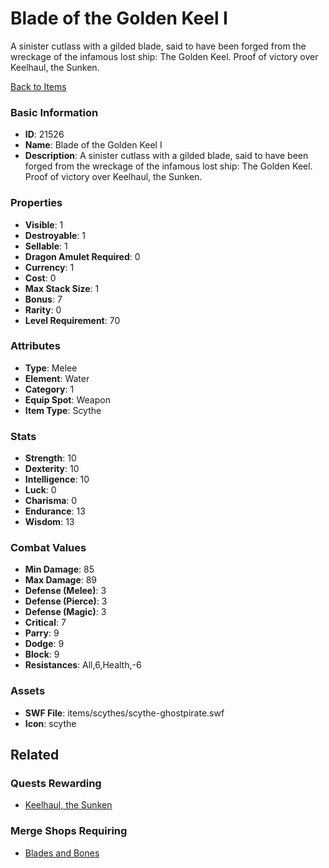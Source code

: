 # Blade of the Golden Keel I

A sinister cutlass with a gilded blade, said to have been forged from the wreckage of the infamous lost ship: The Golden Keel. Proof of victory over Keelhaul, the Sunken.

[Back to Items](../items.md)

### Basic Information

- **ID**: 21526
- **Name**: Blade of the Golden Keel I
- **Description**: A sinister cutlass with a gilded blade, said to have been forged from the wreckage of the infamous lost ship: The Golden Keel. Proof of victory over Keelhaul, the Sunken.

### Properties

- **Visible**: 1
- **Destroyable**: 1
- **Sellable**: 1
- **Dragon Amulet Required**: 0
- **Currency**: 1
- **Cost**: 0
- **Max Stack Size**: 1
- **Bonus**: 7
- **Rarity**: 0
- **Level Requirement**: 70

### Attributes

- **Type**: Melee
- **Element**: Water
- **Category**: 1
- **Equip Spot**: Weapon
- **Item Type**: Scythe

### Stats

- **Strength**: 10
- **Dexterity**: 10
- **Intelligence**: 10
- **Luck**: 0
- **Charisma**: 0
- **Endurance**: 13
- **Wisdom**: 13

### Combat Values

- **Min Damage**: 85
- **Max Damage**: 89
- **Defense (Melee)**: 3
- **Defense (Pierce)**: 3
- **Defense (Magic)**: 3
- **Critical**: 7
- **Parry**: 9
- **Dodge**: 9
- **Block**: 9
- **Resistances**: All,6,Health,-6

### Assets

- **SWF File**: items/scythes/scythe-ghostpirate.swf
- **Icon**: scythe

## Related

### Quests Rewarding

- [Keelhaul, the Sunken](../quests/2040-keelhaul-the-sunken.md)

### Merge Shops Requiring

- [Blades and Bones](../merge-shops/391-blades-and-bones.md)

